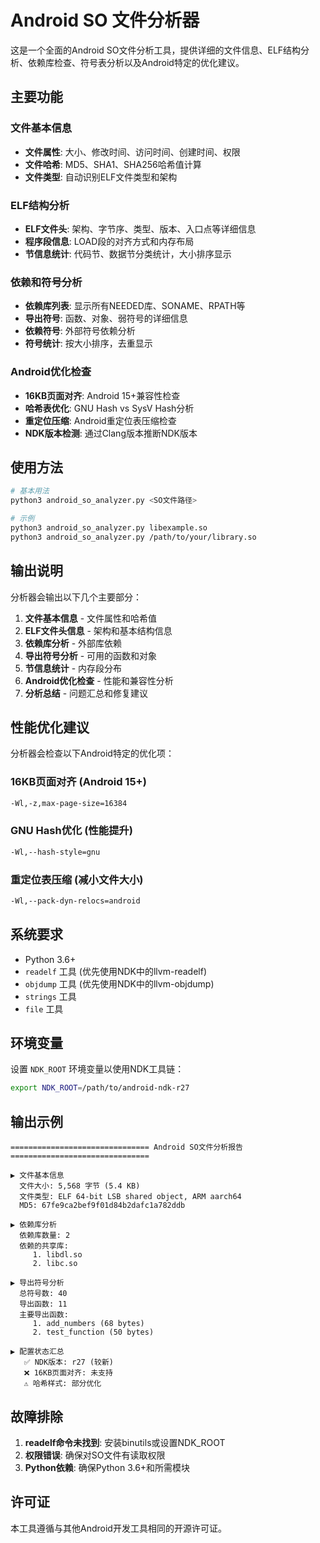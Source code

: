 # Android SO 文件分析器

这是一个全面的Android SO文件分析工具，提供详细的文件信息、ELF结构分析、依赖库检查、符号表分析以及Android特定的优化建议。

## 主要功能

### 文件基本信息
- **文件属性**: 大小、修改时间、访问时间、创建时间、权限
- **文件哈希**: MD5、SHA1、SHA256哈希值计算
- **文件类型**: 自动识别ELF文件类型和架构

### ELF结构分析  
- **ELF文件头**: 架构、字节序、类型、版本、入口点等详细信息
- **程序段信息**: LOAD段的对齐方式和内存布局
- **节信息统计**: 代码节、数据节分类统计，大小排序显示

### 依赖和符号分析
- **依赖库列表**: 显示所有NEEDED库、SONAME、RPATH等
- **导出符号**: 函数、对象、弱符号的详细信息
- **依赖符号**: 外部符号依赖分析
- **符号统计**: 按大小排序，去重显示

### Android优化检查
- **16KB页面对齐**: Android 15+兼容性检查
- **哈希表优化**: GNU Hash vs SysV Hash分析
- **重定位压缩**: Android重定位表压缩检查
- **NDK版本检测**: 通过Clang版本推断NDK版本

## 使用方法

```bash
# 基本用法
python3 android_so_analyzer.py <SO文件路径>

# 示例
python3 android_so_analyzer.py libexample.so
python3 android_so_analyzer.py /path/to/your/library.so
```

## 输出说明

分析器会输出以下几个主要部分：

1. **文件基本信息** - 文件属性和哈希值
2. **ELF文件头信息** - 架构和基本结构信息  
3. **依赖库分析** - 外部库依赖
4. **导出符号分析** - 可用的函数和对象
5. **节信息统计** - 内存段分布
6. **Android优化检查** - 性能和兼容性分析
7. **分析总结** - 问题汇总和修复建议

## 性能优化建议

分析器会检查以下Android特定的优化项：

### 16KB页面对齐 (Android 15+)
```bash
-Wl,-z,max-page-size=16384
```

### GNU Hash优化 (性能提升)
```bash
-Wl,--hash-style=gnu
```

### 重定位表压缩 (减小文件大小)  
```bash
-Wl,--pack-dyn-relocs=android
```

## 系统要求

- Python 3.6+
- `readelf` 工具 (优先使用NDK中的llvm-readelf)
- `objdump` 工具 (优先使用NDK中的llvm-objdump)
- `strings` 工具
- `file` 工具

## 环境变量

设置 `NDK_ROOT` 环境变量以使用NDK工具链：

```bash
export NDK_ROOT=/path/to/android-ndk-r27
```

## 输出示例

```
=============================== Android SO文件分析报告 ===============================

▶ 文件基本信息
  文件大小: 5,568 字节 (5.4 KB)
  文件类型: ELF 64-bit LSB shared object, ARM aarch64
  MD5: 67fe9ca2bef9f01d84b2dafc1a782ddb

▶ 依赖库分析  
  依赖库数量: 2
  依赖的共享库:
     1. libdl.so
     2. libc.so

▶ 导出符号分析
  总符号数: 40
  导出函数: 11
  主要导出函数:
     1. add_numbers (68 bytes)
     2. test_function (50 bytes)

▶ 配置状态汇总
   ✅ NDK版本: r27 (较新)  
   ❌ 16KB页面对齐: 未支持
   ⚠️ 哈希样式: 部分优化
```

## 故障排除

1. **readelf命令未找到**: 安装binutils或设置NDK_ROOT
2. **权限错误**: 确保对SO文件有读取权限
3. **Python依赖**: 确保Python 3.6+和所需模块

## 许可证

本工具遵循与其他Android开发工具相同的开源许可证。